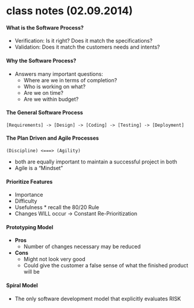 # class notes (02.09.2014)
#### What is the Software Process?
* Verification: Is it right? Does it match the specifications?
* Validation: Does it match the customers needs and intents?

#### Why the Software Process?
* Answers many important questions:
    * Where are we in terms of completion?
    * Who is working on what?
    * Are we on time?
    * Are we within budget?

#### The General Software Process
    [Requirements] -> [Design] -> [Coding] -> [Testing] -> [Deployment]

#### The Plan Driven and Agile Processes
    (Discipline) <===> (Agility)
* both are equally important to maintain a successful project in both
* Agile is a “Mindset”

#### Prioritize Features
* Importance
* Difficulty
* Usefulness * recall the 80/20 Rule
* Changes WILL occur -> Constant Re-Prioritization

#### Prototyping Model
* **Pros**
    * Number of changes necessary may be reduced
* **Cons**
    * Might not look very good
    * Could give the customer a false sense of what the finished product will be

#### Spiral Model
* The only software development model that explicitly evaluates RISK


